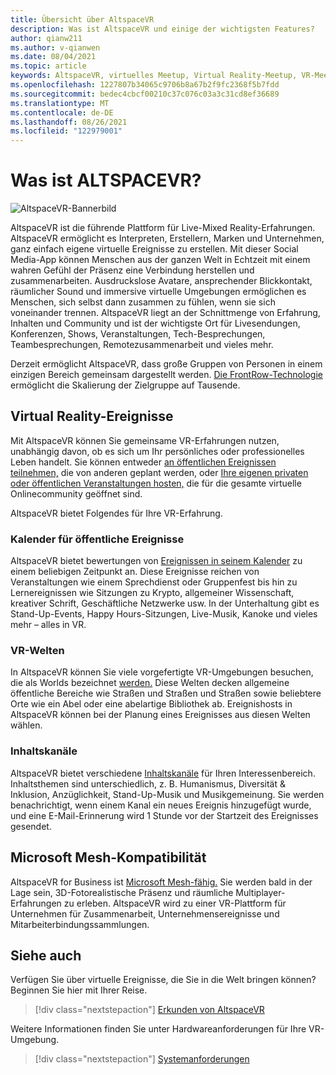 ```yaml
---
title: Übersicht über AltspaceVR
description: Was ist AltspaceVR und einige der wichtigsten Features?
author: qianw211
ms.author: v-qianwen
ms.date: 08/04/2021
ms.topic: article
keywords: AltspaceVR, virtuelles Meetup, Virtual Reality-Meetup, VR-Meetup, Virtual Reality-Plattformen, VR-Plattform, immersive virtuelle Ereignisse, immersive VR-Ereignisse, Virtual Reality-Ereignisse, VR-Ereignisse, VR-Welterstellung, immersive VR-Erfahrung, social VR, social VR-Plattform, VR-Ereignishosting, Social Virtual Reality, Virtual Reality-Ereignishosting
ms.openlocfilehash: 1227807b34065c9706b8a67b2f9fc2368f5b7fdd
ms.sourcegitcommit: bedec4cbcf00210c37c076c03a3c31cd8ef36689
ms.translationtype: MT
ms.contentlocale: de-DE
ms.lasthandoff: 08/26/2021
ms.locfileid: "122979001"
---
```

# <a name="what-is-altspacevr"></a>Was ist ALTSPACEVR?

![AltspaceVR-Bannerbild](images/vr-interactions.png)

AltspaceVR ist die führende Plattform für Live-Mixed Reality-Erfahrungen. AltspaceVR ermöglicht es Interpreten, Erstellern, Marken und Unternehmen, ganz einfach eigene virtuelle Ereignisse zu erstellen. Mit dieser Social Media-App können Menschen aus der ganzen Welt in Echtzeit mit einem wahren Gefühl der Präsenz eine Verbindung herstellen und zusammenarbeiten. Ausdruckslose Avatare, ansprechender Blickkontakt, räumlicher Sound und immersive virtuelle Umgebungen ermöglichen es Menschen, sich selbst dann zusammen zu fühlen, wenn sie sich voneinander trennen. AltspaceVR liegt an der Schnittmenge von Erfahrung, Inhalten und Community und ist der wichtigste Ort für Livesendungen, Konferenzen, Shows, Veranstaltungen, Tech-Besprechungen, Teambesprechungen, Remotezusammenarbeit und vieles mehr.  

Derzeit ermöglicht AltspaceVR, dass große Gruppen von Personen in einem einzigen Bereich gemeinsam dargestellt werden.  [Die FrontRow-Technologie](faqs/scaling-audiences.md) ermöglicht die Skalierung der Zielgruppe auf Tausende.

## <a name="virtual-reality-events"></a>Virtual Reality-Ereignisse

Mit AltspaceVR können Sie gemeinsame VR-Erfahrungen nutzen, unabhängig davon, ob es sich um Ihr persönliches oder professionelles Leben handelt. Sie können entweder [an öffentlichen Ereignissen teilnehmen,](community/exploring-title-screen.md#destinations) die von anderen geplant werden, oder [Ihre eigenen privaten oder öffentlichen Veranstaltungen hosten,](tutorials/creating-an-event.md) die für die gesamte virtuelle Onlinecommunity geöffnet sind.

AltspaceVR bietet Folgendes für Ihre VR-Erfahrung.

### <a name="public-events-calendar"></a>Kalender für öffentliche Ereignisse

AltspaceVR bietet bewertungen von [Ereignissen in seinem Kalender](https://account.altvr.com/events/main) zu einem beliebigen Zeitpunkt an. Diese Ereignisse reichen von Veranstaltungen wie einem Sprechdienst oder Gruppenfest bis hin zu Lernereignissen wie Sitzungen zu Krypto, allgemeiner Wissenschaft, kreativer Schrift, Geschäftliche Netzwerke usw. In der Unterhaltung gibt es Stand-Up-Events, Happy Hours-Sitzungen, Live-Musik, Kanoke und vieles mehr – alles in VR.

### <a name="vr-worlds"></a>VR-Welten

In AltspaceVR können Sie viele vorgefertigte VR-Umgebungen besuchen, die als Worlds bezeichnet [werden.](community/exploring-title-screen.md#other-functions) Diese Welten decken allgemeine öffentliche Bereiche wie Straßen und Straßen und Straßen sowie beliebtere Orte wie ein Abel oder eine abelartige Bibliothek ab. Ereignishosts in AltspaceVR können bei der Planung eines Ereignisses aus diesen Welten wählen.

### <a name="content-channels"></a>Inhaltskanäle

AltspaceVR bietet verschiedene [Inhaltskanäle](https://account.altvr.com/channels/popular) für Ihren Interessenbereich. Inhaltsthemen sind unterschiedlich, z. B. Humanismus, Diversität & Inklusion, Anzüglichkeit, Stand-Up-Musik und Musikgemeinung.  Sie werden benachrichtigt, wenn einem Kanal ein neues Ereignis hinzugefügt wurde, und eine E-Mail-Erinnerung wird 1 Stunde vor der Startzeit des Ereignisses gesendet.

## <a name="microsoft-mesh-compatibility"></a>Microsoft Mesh-Kompatibilität

AltspaceVR for Business ist [Microsoft Mesh-fähig.](/mesh/) Sie werden bald in der Lage sein, 3D-Fotorealistische Präsenz und räumliche Multiplayer-Erfahrungen zu erleben. AltspaceVR wird zu einer VR-Plattform für Unternehmen für Zusammenarbeit, Unternehmensereignisse und Mitarbeiterbindungssammlungen.

## <a name="see-also"></a>Siehe auch

Verfügen Sie über virtuelle Ereignisse, die Sie in die Welt bringen können? Beginnen Sie hier mit Ihrer Reise.
> [!div class="nextstepaction"]
> [Erkunden von AltspaceVR](journey.md)

Weitere Informationen finden Sie unter Hardwareanforderungen für Ihre VR-Umgebung.
> [!div class="nextstepaction"]
> [Systemanforderungen](getting-started/system-requirements.md)
